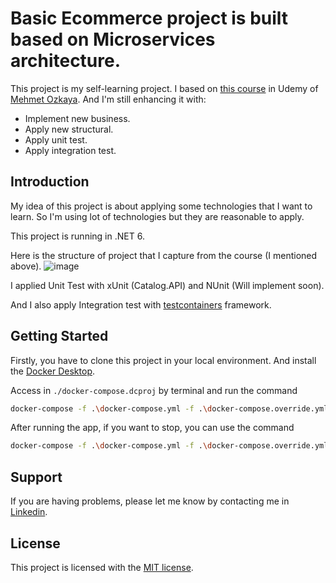 # Basic Ecommerce project is built based on Microservices architecture.

This project is my self-learning project. 
I based on [this course](https://www.udemy.com/course/microservices-architecture-and-implementation-on-dotnet/) in Udemy of [Mehmet Ozkaya](https://github.com/mehmetozkaya).
And I'm still enhancing it with:
- Implement new business.
- Apply new structural.
- Apply unit test.
- Apply integration test.

## Introduction

My idea of this project is about applying some technologies that I want to learn. So I'm using lot of technologies but they are reasonable to apply.

This project is running in .NET 6.

Here is the structure of project that I capture from the course (I mentioned above).
![image](https://github.com/phuocphan13/Microservices/assets/44283172/54edd605-8afc-44f5-a665-4db7d1ea1bf0)

I applied Unit Test with xUnit (Catalog.API) and NUnit (Will implement soon).

And I also apply Integration test with [testcontainers](https://testcontainers.com) framework.


## Getting Started

Firstly, you have to clone this project in your local environment.
And install the [Docker Desktop](https://www.docker.com/products/docker-desktop/).

Access in `./docker-compose.dcproj` by terminal and run the command

```bash
docker-compose -f .\docker-compose.yml -f .\docker-compose.override.yml up -d
```

After running the app, if you want to stop, you can use the command

```bash
docker-compose -f .\docker-compose.yml -f .\docker-compose.override.yml down
```

## Support

If you are having problems, please let me know by contacting me in [Linkedin](https://www.linkedin.com/in/phuoc-phan-47a3ab138/).

## License

This project is licensed with the [MIT license](LICENSE.txt).
